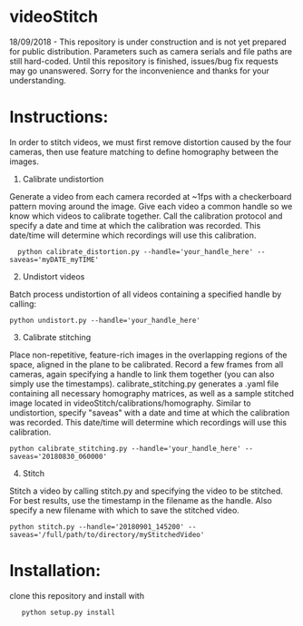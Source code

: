 # videoStitch


18/09/2018 - This repository is under construction and is not yet prepared for public distribution. Parameters such as camera serials and file paths are still hard-coded.  Until this repository is finished, issues/bug fix requests may go unanswered. Sorry for the inconvenience and thanks for your understanding. 




# Instructions:

In order to stitch videos, we must first remove distortion caused by the four cameras, then use feature matching to define homography between the images.

1. Calibrate undistortion

Generate a video from each camera recorded at ~1fps with a checkerboard pattern moving around the image. Give each video a common handle so we know which videos to calibrate together. Call the calibration protocol and specify a date and time at which the calibration was recorded. This date/time will determine which recordings will use this calibration.

      python calibrate_distortion.py --handle='your_handle_here' --saveas='myDATE_myTIME'
      
2. Undistort videos

Batch process undistortion of all videos containing a specified handle by calling: 

    python undistort.py --handle='your_handle_here'

3. Calibrate stitching

Place non-repetitive, feature-rich images in the overlapping regions of the space, aligned in the plane to be calibrated. Record a few frames from all cameras, again specifying a handle to link them together (you can also simply use the timestamps). calibrate_stitching.py generates a .yaml file containing all necessary homography matrices, as well as a sample stitched image located in videoStitch/calibrations/homography. Similar to undistortion, specify "saveas" with a date and time at which the calibration was recorded. This date/time will determine which recordings will use this calibration.


    python calibrate_stitching.py --handle='your_handle_here' --saveas='20180830_060000'
    
    
4. Stitch

Stitch a video by calling stitch.py and specifying the video to be stitched. For best results, use the timestamp in the filename as the handle. Also specify a new filename with which to save the stitched video. 

    python stitch.py --handle='20180901_145200' --saveas='/full/path/to/directory/myStitchedVideo'
    

    
    
    

# Installation: 

clone this repository and install with 
       
       python setup.py install

      
      

    
